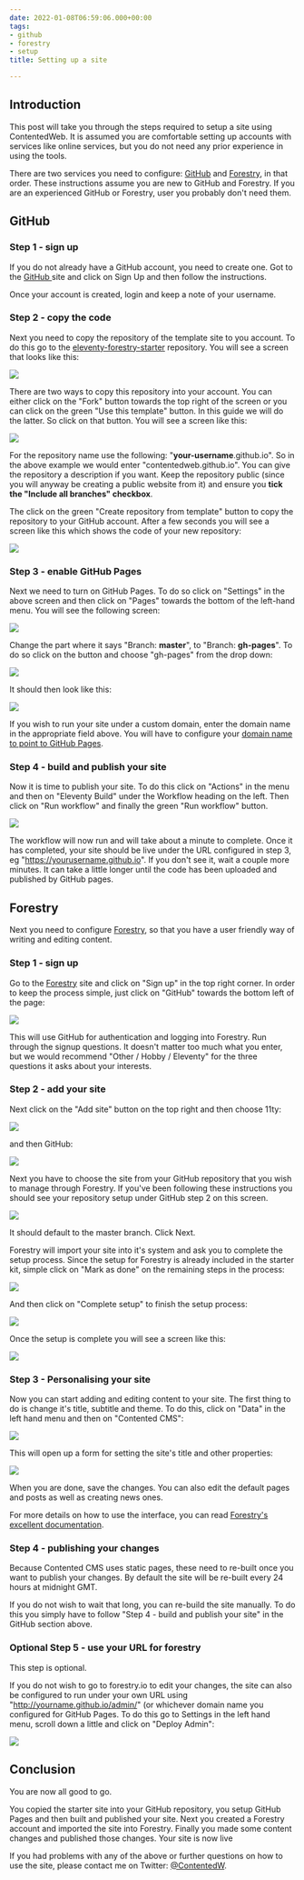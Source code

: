 ```yaml
---
date: 2022-01-08T06:59:06.000+00:00
tags:
- github
- forestry
- setup
title: Setting up a site

---
```

## Introduction

This post will take you through the steps required to setup a site using ContentedWeb.  It is assumed you are comfortable setting up accounts with services like online services, but you do not need any prior experience in using the tools.

There are two services you need to configure: [GitHub](https://github.com/) and [Forestry](https://forestry.io/), in that order. These instructions assume you are new to GitHub and Forestry. If you are an experienced GitHub or Forestry, user you probably don't need them.

## GitHub

### Step 1 - sign up

If you do not already have a GitHub account, you need to create one. Got to the [GitHub ](https://github.com/)site and click on Sign Up and then follow the instructions.

Once your account is created, login and keep a note of your username.

### Step 2 - copy the code

Next you need to copy the repository of the template site to you account. To do this go to the [eleventy-forestry-starter](https://github.com/contentedweb/eleventy-forestry-starter) repository. You will see a screen that looks like this:

![](/assets/images/eleventy-starter-1.png)

There are two ways to copy this repository into your account. You can either click on the "Fork" button towards the top right of the screen or you can click on the green "Use this template" button. In this guide we will do the latter. So click on that button. You will see a screen like this:

![](/assets/images/eleventy-starter-2.png)

For the repository name use the following: "**your-username**.github.io". So in the above example we would enter "contentedweb.github.io". You can give the repository a description if you want. Keep the repository public (since you will anyway be creating a public website from it) and ensure you **tick the "Include all branches" checkbox**.

The click on the green "Create repository from template" button to copy the repository to your GitHub account. After a few seconds you will see a screen like this which shows the code of your new repository:

![](/assets/images/eleventy-starter-3.png)

### Step 3 - enable GitHub Pages

Next we need to turn on GitHub Pages. To do so click on "Settings" in the above screen and then click on "Pages" towards the bottom of the left-hand menu. You will see the following screen:

![](/assets/images/eleventy-starter-4.png)

Change the part where it says "Branch: **master**", to "Branch: **gh-pages**". To do so click on the button and choose "gh-pages" from the drop down:

![](/assets/images/eleventy-starter-5.png)

It should then look like this:

![](/assets/images/eleventy-starter-6.png)

If you wish to run your site under a custom domain, enter the domain name in the appropriate field above. You will have to configure your [domain name to point to GitHub Pages](https://docs.github.com/en/pages/configuring-a-custom-domain-for-your-github-pages-site).

### Step 4 - build and publish your site

Now it is time to publish your site. To do this click on "Actions" in the menu and then on "Eleventy Build" under the Workflow heading on the left. Then click on "Run workflow" and finally the green "Run workflow" button.

![](/assets/images/eleventy-starter-7.png)

The workflow will now run and will take about a minute to complete. Once it has completed, your site should be live under the URL configured in step 3, eg "https://yourusername.github.io". If you don't see it, wait a couple more minutes. It can take a little longer until the code has been uploaded and published by GitHub pages.

## Forestry

Next you need to configure [Forestry](https://forestry.io/), so that you have a user friendly way of writing and editing content.

### Step 1 - sign up

Go to the [Forestry](https://forestry.io/) site and click on "Sign up" in the top right corner. In order to keep the process simple, just click on "GitHub" towards the bottom left of the page:

![](/assets/images/eleventy-starter-8.png)

This will use GitHub for authentication and logging into Forestry.  Run through the signup questions. It doesn't matter too much what you enter, but we would recommend "Other / Hobby / Eleventy" for the three questions it asks about your interests.

### Step 2 - add your site

Next click on the "Add site" button on the top right and then choose 11ty:

![](/assets/images/eleventy-starter-10.png)

and then GitHub:

![](/assets/images/eleventy-starter-11.png)

Next you have to choose the site from your GitHub repository that you wish to manage through Forestry. If you've been following these instructions you should see your repository setup under GitHub step 2 on this screen.

![](/assets/images/eleventy-starter-12.png)

It should default to the master branch. Click Next.

Forestry will import your site into it's system and ask you to complete the setup process. Since the setup for Forestry is already included in the starter kit, simple click on "Mark as done" on the remaining steps in the process:

![](/assets/images/eleventy-starter-13.png)

And then click on "Complete setup" to finish the setup process:

![](/assets/images/eleventy-starter-14.png)

Once the setup is complete you will see a screen like this:

![](/assets/images/eleventy-starter-15.png)

### Step 3 - Personalising your site

Now you can start adding and editing content to your site. The first thing to do is change it's title, subtitle and theme. To do this, click on "Data" in the left hand menu and then on "Contented CMS":

![](/assets/images/eleventy-starter-16.png)

This will open up a form for setting the site's title and other properties:

![](/assets/images/eleventy-starter-17.png)

When you are done, save the changes. You can also edit the default pages and posts as well as creating news ones.

For more details on how to use the interface, you can read [Forestry's excellent documentation](https://forestry.io/docs/welcome/).  

### Step 4 - publishing your changes

Because Contented CMS uses static pages, these need to re-built once you want to publish your changes. By default the site will be re-built every 24 hours at midnight GMT. 

If you do not wish to wait that long, you can re-build the site manually. To do this you simply have to follow "Step 4 - build and publish your site" in the GitHub section above.

### Optional Step 5 - use your URL for forestry

This step is optional. 

If you do not wish to go to forestry.io to edit your changes, the site can also be configured to run under your own URL using "http://yourname.github.io/admin/" (or whichever domain name you configured for GitHub Pages. To do this go to Settings in the left hand menu, scroll down a little and click on "Deploy Admin":

![](/assets/images/eleventy-starter-18.png)

## Conclusion

You are now all good to go. 

You copied the starter site into your GitHub repository, you setup GitHub Pages and then built and published your site. Next you created a Forestry account and imported the site into Forestry. Finally you made some content changes and published those changes. Your site is now live

If you had problems with any of the above or further questions on how to use the site, please contact me on Twitter: [@ContentedW](https://twitter.com/ContentedW).

 